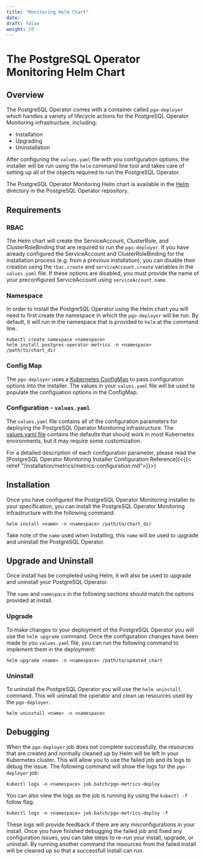```yaml
---
title: "Monitoring Helm Chart"
date:
draft: false
weight: 20
---
```


# The PostgreSQL Operator Monitoring Helm Chart

## Overview

The PostgreSQL Operator comes with a container called `pgo-deployer` which
handles a variety of lifecycle actions for the PostgreSQL Operator Monitoring infrastructure,
including:

- Installation
- Upgrading
- Uninstallation

After configuring the `values.yaml` file with you configuration options, the
installer will be run using the `helm` command line tool and takes care of
setting up all of the objects required to run the PostgreSQL Operator.

The PostgreSQL Operator Monitoring Helm chart is available in the
[Helm](https://github.com/CrunchyData/postgres-operator/tree/master/installers/metrics/helm)
directory in the PostgreSQL Operator repository.

## Requirements

### RBAC

The Helm chart will create the ServiceAccount, ClusterRole, and ClusterRoleBinding
that are required to run the `pgo-deployer`. If you have already configured the
ServiceAccount and ClusterRoleBinding for the installation process (e.g. from a
previous installation), you can disable their creation using the `rbac.create`
and `serviceAccount.create` variables in the `values.yaml` file. If these options
are disabled, you must provide the name of your preconfigured ServiceAccount using
`serviceAccount.name`.

### Namespace

In order to install the PostgreSQL Operator using the Helm chart you will need
to first create the namespace in which the `pgo-deployer` will be run. By default,
it will run in the namespace that is provided to `helm` at the command line.

```
kubectl create namespace <namespace>
helm install postgres-operator-metrics -n <namespace> /path/to/chart_dir
```

### Config Map

The `pgo-deployer` uses a [Kubernetes ConfigMap](https://kubernetes.io/docs/concepts/configuration/configmap/)
to pass configuration options into the installer. The values in your `values.yaml`
file will be used to populate the configuation options in the ConfigMap.

### Configuration - `values.yaml`

The `values.yaml` file contains all of the configuration parameters for deploying
the PostgreSQL Operator Monitoring infrastructure. 
The [values.yaml file](https://github.com/CrunchyData/postgres-operator/blob/master/installers/metrics/helm/values.yaml)
contains the defaults that should work in most Kubernetes environments, but it may require some customization.

For a detailed description of each configuration parameter, please read the
[PostgreSQL Operator Monitoring Installer Configuration Reference](<{{< relref "/installation/metrics/metrics-configuration.md">}}>)

## Installation

Once you have configured the PostgreSQL Operator Monitoring installer to your
specification, you can install the PostgreSQL Operator Monitoring infrastructure
with the following command:

```shell
helm install <name> -n <namespace> /path/to/chart_dir
```


Take note of the `name` used when installing, this `name` will be used to
upgrade and uninstall the PostgreSQL Operator.


## Upgrade and Uninstall

Once install has be completed using Helm, it will also be used to upgrade and 
uninstall your PostgreSQL Operator.


The `name` and `namespace` in the following sections should match the options 
provided at install.


### Upgrade

To make changes to your deployment of the PostgreSQL Operator you will use the
`helm upgrade` command. Once the configuration changes have been made to you
`values.yaml` file, you can run the following command to implement them in the
deployment:

```shell
helm upgrade <name> -n <namespace> /path/to/updated_chart
```

### Uninstall

To uninstall the PostgreSQL Operator you will use the `helm uninstall` command.
This will uninstall the operator and clean up resources used by the `pgo-deployer`.

```shell
helm uninstall <name> -n <namespace>
```

## Debugging

When the `pgo-deployer` job does not complete successfully, the resources that 
are created and normally cleaned up by Helm will be left in your
Kubernetes cluster. This will allow you to use the failed job and its logs to
debug the issue. The following command will show the logs for the `pgo-deployer`
job:

```shell
kubectl logs -n <namespace> job.batch/pgo-metrics-deploy
```


You can also view the logs as the job is running by using the `kubectl -f`
follow flag:
```shell
kubectl logs -n <namespace> job.batch/pgo-metrics-deploy -f
```



These logs will provide feedback if there are any misconfigurations in your
install. Once you have finished debugging the failed job and fixed any configuration
issues, you can take steps to re-run your install, upgrade, or uninstall. By
running another command the resources from the failed install will be cleaned up
so that a successfull install can run.
